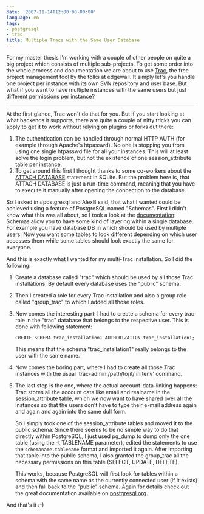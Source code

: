 ```yaml
---
date: '2007-11-14T12:00:00-00:00'
language: en
tags:
- postgresql
- trac
title: Multiple Tracs with the Same User Database
---
```



For my master thesis I'm working with a couple of other people on quite a 
big project which consists of multiple sub-projects. To get some order into 
the whole process and documentation we are about to use [Trac](http://trac.edgewall.org/), the free 
project management tool by the folks at edgewall. It simply let's you handle 
one project per instance with its own SVN repository and user base. But what 
if you want to have multiple instances with the same users but just different 
permissions per instance?

-------------------------------

At the first glance, Trac won't do that for you. But if you start looking at 
what backends it supports, there are quite a couple of nifty tricks you can 
apply to get it to work without relying on plugins or forks out there:

1.  The authentication can be handled through normal HTTP AUTH (for example
    through Apache's htpasswd). No one is stopping you from using one single
    htpasswd file for all your instances. This will at least solve the login
    problem, but not the existence of one session_attribute table per
    instance.
2.  To get around this first I thought thanks to some co-workers about the [ATTACH DATABASE](http://sqlite.org/lang_attach.html)
    statement in SQLite. But the problem here is, that ATTACH DATABASE
    is just a run-time command, meaning that you have to execute it manually
    after opening the connection to the database. 
    
So I asked in #postgresql and AlexB said, that what I wanted could be achieved
using a feature of PostgreSQL named "Schemas". First I didn't know what this
was all about, so I took a look at the [documentation](http://www.postgresql.org/docs/8.2/interactive/ddl-schemas.html): Schemas allow you to
have some kind of layering within a single database. For example you have
database DB in which should be used by multiple users. Now you want some 
tables to look different depending on which user accesses them while some
tables should look exactly the same for everyone. 

And this is exactly what I wanted for my multi-Trac installation. So I did
the following:

1.  Create a database called "trac" which should be used by all those Trac
    installations. By default every database uses the "public" schema.
2.  Then I created a role for every Trac installation and also a group role
    called "group_trac" to which I added all those roles.
3.  Now comes the interesting part: I had to create a schema for every
    trac-role in the "trac" database that belongs to the respective user. 
    This is done with following statement:
        
        CREATE SCHEMA trac_installation1 AUTHORIZATION trac_installation1;
        
    
    This means that the schema "trac_installation1" really belongs to the user
    with the same name.
4.  Now comes the boring part, where I had to create all those Trac 
    instances with the usual 'trac-admin /path/to/it/ initenv' command.
5.  The last step is the one, where the actual account-data-linking happens:
    Trac stores all the account data like email and realname in the 
    session_attribute table, which we now want to have shared over all
    the instances so that the users don't have to type their e-mail address
    again and again and again into the same dull form. 
    
    So I simply took one of the session\_attribute tables and moved it
    to the public schema. Since there seems to be no simple way to do that
    directly within PostgreSQL, I just used pg\_dump to dump only the one
    table (using the -t TABLENAME parameter), edited the statements to 
    use the `schemaname.tablename` format and imported it again. After importing
    that table into the public schema, I also granted the group_trac
    all the necessary permissions on this table (SELECT, UPDATE, DELETE).
    
    This works, 
    because PostgreSQL will first look for tables within a schema with the
    same name as the currently connected user (if it exists) and then fall back
    to the "public" schema. Again for details check out the great documentation
    available on [postgresql.org](http://www.postgresql.org/docs/8.2/interactive/).

And that's it :-)
    